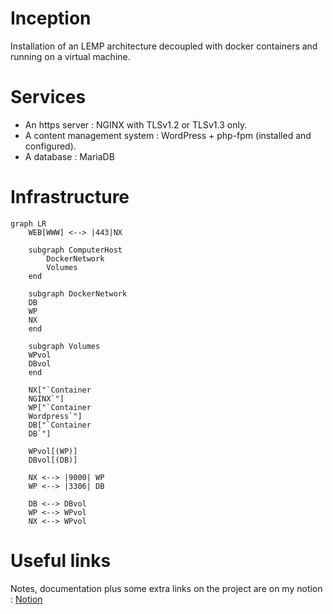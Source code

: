 # Inception

Installation of an LEMP architecture decoupled with docker containers and running on a virtual machine.

# Services
- An https server : NGINX with TLSv1.2 or TLSv1.3 only.
- A content management system : WordPress + php-fpm (installed and configured).
- A database : MariaDB

# Infrastructure 
```mermaid
graph LR
    WEB[WWW] <--> |443|NX

    subgraph ComputerHost
        DockerNetwork
        Volumes
    end

    subgraph DockerNetwork
    DB
    WP
    NX
    end

    subgraph Volumes
    WPvol
    DBvol
    end 

    NX["`Container
    NGINX`"]
    WP["`Container
    Wordpress`"]
    DB["`Container
    DB`"]
    
    WPvol[(WP)]
    DBvol[(DB)]

    NX <--> |9000| WP
    WP <--> |3306| DB
    
    DB <--> DBvol
    WP <--> WPvol
    NX <--> WPvol
```

# Useful links
Notes, documentation plus some extra links on the project are on my notion : 
[Notion](https://river-weight-158.notion.site/Inception-8b6b536241144669907e9a8b2b7c9723)

